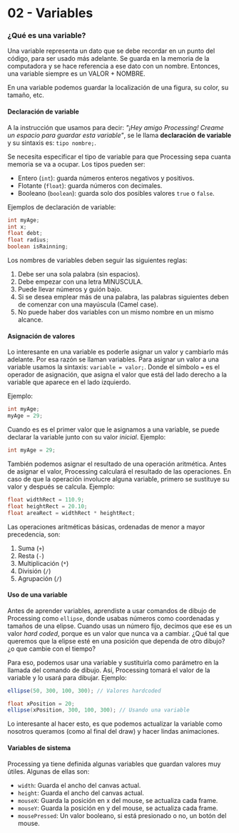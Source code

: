 # 02 - Variables

### ¿Qué es una variable?

Una variable representa un dato que se debe recordar en un punto del código, para ser usado más adelante. Se guarda en la memoria de la computadora y se hace referencia a ese dato con un nombre. Entonces, una variable siempre es un VALOR + NOMBRE.

En una variable podemos guardar la localización de una figura, su color, su tamaño, etc.

#### Declaración de variable

A la instrucción que usamos para decir: _"¡Hey amigo Processing! Creame un espacio para guardar esta variable"_, se le llama **declaración de variable** y su sintaxis es: `tipo nombre;`.

Se necesita especificar el tipo de variable para que Processing sepa cuanta memoria se va a ocupar. Los tipos pueden ser:
* Entero (`int`): guarda números enteros negativos y positivos.
* Flotante (`float`): guarda números con decimales.
* Booleano (`boolean`): guarda solo dos posibles valores `true` o `false`.

Ejemplos de declaración de variable:

```java
int myAge;
int x;
float debt;
float radius;
boolean isRainning;
```

Los nombres de variables deben seguir las siguientes reglas:

1. Debe ser una sola palabra (sin espacios).
2. Debe empezar con una letra MINUSCULA.
3. Puede llevar números y guión bajo.
4. Si se desea emplear más de una palabra, las palabras siguientes deben de comenzar con una mayúscula (Camel case).
5. No puede haber dos variables con un mismo nombre en un mismo alcance.

#### Asignación de valores

Lo interesante en una variable es poderle asignar un valor y cambiarlo más adelante. Por esa razón se llaman variables. Para asignar un valor a una variable usamos la sintaxis: `variable = valor;`. Donde el símbolo `=` es el operador de asignación, que asigna el valor que está del lado derecho a la variable que aparece en el lado izquierdo.

Ejemplo:

```java
int myAge;
myAge = 29;
```

Cuando es es el primer valor que le asignamos a una variable, se puede declarar la variable junto con su valor _inicial_. Ejemplo:

```java
int myAge = 29;
```

También podemos asignar el resultado de una operación aritmética. Antes de asignar el valor, Processing calculará el resultado de las operaciones. En caso de que la operación involucre alguna variable, primero se sustituye su valor y después se calcula. Ejemplo:

```java
float widthRect = 110.9;
float heightRect = 20.10;
float areaRect = widthRect * heightRect;
```
Las operaciones aritméticas básicas, ordenadas de menor a mayor precedencia, son:

1. Suma (`+`)
2. Resta (`-`)
3. Multiplicación (`*`)
4. División (`/`)
5. Agrupación (`/`)

#### Uso de una variable

Antes de aprender variables, aprendiste a usar comandos de dibujo de Processing como `ellipse`, donde usabas números como coordenadas y tamaños de una elipse. Cuando usas un número fijo, decimos que ese es un valor _hard coded_, porque es un valor que nunca va a cambiar. ¿Qué tal que queremos que la elipse esté en una posición que dependa de otro dibujo? ¿o que cambie con el tiempo?

Para eso, podemos usar una variable y sustituirla como parámetro en la llamada del comando de dibujo. Así, Processing tomará el valor de la variable y lo usará para dibujar. Ejemplo:

```java
ellipse(50, 300, 100, 300); // Valores hardcoded

float xPosition = 20;
ellipse(xPosition, 300, 100, 300); // Usando una variable
```

Lo interesante al hacer esto, es que podemos actualizar la variable como nosotros queramos (como al final del draw) y hacer lindas animaciones.

#### Variables de sistema

Processing ya tiene definida algunas variables que guardan valores muy útiles. Algunas de ellas son:

* `width`: Guarda el ancho del canvas actual.
* `height`: Guarda el ancho del canvas actual.
* `mouseX`: Guarda la posición en x del mouse, se actualiza cada frame.
* `mouseY`: Guarda la posición en y del mouse, se actualiza cada frame.
* `mousePressed`: Un valor booleano, si está presionado o no, un botón del mouse.
